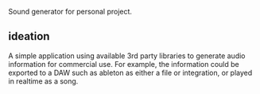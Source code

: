 Sound generator for personal project.

## ideation 

A simple application using available 3rd party libraries to generate audio information for commercial use. For example, the information could be exported to a DAW such as ableton as either a file or integration, or played in realtime as a song.
